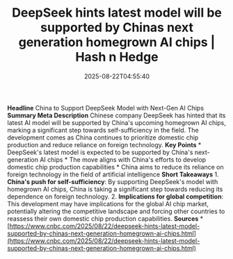 ﻿---
title: "DeepSeek hints latest model will be supported by Chinas next generation homegrown AI chips | Hash n Hedge"
date: "2025-08-22T04:55:40"
category: "Markets"
summary: ""
slug: "deepseek-hints-latest-model-will-be-supported-by-chinas-ne"
source_urls:
  - ""
seo:
  title: "DeepSeek hints latest model will be supported by Chinas next generation homegrown AI chips | Hash n Hedge | Hash n Hedge"
  description: ""
  keywords: ["news", "markets", "brief"]
---
**Headline** China to Support DeepSeek Model with Next-Gen AI Chips  **Summary Meta Description** Chinese company DeepSeek has hinted that its latest AI model will be supported by China's upcoming homegrown AI chips, marking a significant step towards self-sufficiency in the field. The development comes as China continues to prioritize domestic chip production and reduce reliance on foreign technology.  **Key Points**  * DeepSeek's latest model is expected to be supported by China's next-generation AI chips * The move aligns with China's efforts to develop domestic chip production capabilities * China aims to reduce its reliance on foreign technology in the field of artificial intelligence  **Short Takeaways**  1. **China's push for self-sufficiency**: By supporting DeepSeek's model with homegrown AI chips, China is taking a significant step towards reducing its dependence on foreign technology. 2. **Implications for global competition**: This development may have implications for the global AI chip market, potentially altering the competitive landscape and forcing other countries to reassess their own domestic chip production capabilities.  **Sources** * [https://www.cnbc.com/2025/08/22/deepseek-hints-latest-model-supported-by-chinas-next-generation-homegrown-ai-chips.html](https://www.cnbc.com/2025/08/22/deepseek-hints-latest-model-supported-by-chinas-next-generation-homegrown-ai-chips.html)